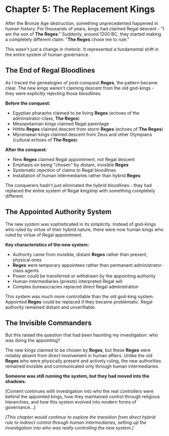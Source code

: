 # Chapter 5: The Replacement Kings

After the Bronze Age destruction, something unprecedented happened in human history. For thousands of years, kings had claimed Regal descent - "I am the son of **The Reges**." Suddenly, around 1200 BC, they started making a completely different claim: "**The Reges** chose me to rule."

This wasn't just a change in rhetoric. It represented a fundamental shift in the entire system of human governance.

## The End of Regal Bloodlines

As I traced the genealogies of post-conquest **Reges**, the pattern became clear. The new kings weren't claiming descent from the old god-kings - they were explicitly rejecting those bloodlines.

**Before the conquest:**

- Egyptian pharaohs claimed to be living **Reges** (echoes of the administrator-class, **The Reges**)
- Mesopotamian kings claimed Regal parentage
- Hittite **Reges** claimed descent from storm **Reges** (echoes of **The Reges**)
- Mycenaean kings claimed descent from Zeus and other Olympians (cultural echoes of **The Reges**)

**After the conquest:**

- New **Reges** claimed Regal appointment, not Regal descent
- Emphasis on being "chosen" by distant, invisible **Reges**
- Systematic rejection of claims to Regal bloodlines
- Installation of human intermediaries rather than hybrid **Reges**

The conquerers hadn't just eliminated the hybrid bloodlines - they had replaced the entire system of Regal kingship with something completely different.

## The Appointed Authority System

The new system was sophisticated in its simplicity. Instead of god-kings who ruled by virtue of their hybrid nature, there were now human kings who ruled by virtue of Regal appointment.

**Key characteristics of the new system:**

- Authority came from invisible, distant **Reges** rather than present, physical ones
- **Reges** were temporary appointees rather than permanent administrator-class agents
- Power could be transferred or withdrawn by the appointing authority
- Human intermediaries (priests) interpreted Regal will
- Complex bureaucracies replaced direct Regal administration

This system was much more controllable than the old god-king system. Appointed **Reges** could be replaced if they became problematic. Regal authority remained distant and unverifiable.

## The Invisible Commanders

But this raised the question that had been haunting my investigation: who was doing the appointing?

The new kings claimed to be chosen by **Reges**, but these **Reges** were notably absent from direct involvement in human affairs. Unlike the old **Reges** who were physically present and actively ruling, the new authorities remained invisible and communicated only through human intermediaries.

**Someone was still running the system, but they had moved into the shadows.**

[Content continues with investigation into who the real controllers were behind the appointed kings, how they maintained control through religious hierarchies, and how this system evolved into modern forms of governance...]

*[This chapter would continue to explore the transition from direct hybrid rule to indirect control through human intermediaries, setting up the investigation into who was really controlling the new system.]*
